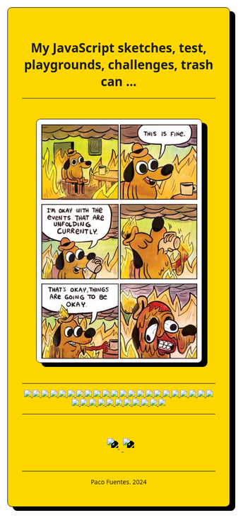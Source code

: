<div>
<div 
    style=
        "
            font-family: system-ui;
            background-color: #FFD700;
            border: black solid 0.1rem;
            padding: 2rem;
            border-radius:0.7em;
            filter: drop-shadow(0.8rem 0.6rem 0rem black);
        "
>

<h1 align="center"> My JavaScript sketches, test, playgrounds, challenges, trash can ... </h1>

---

<div align="center" style="padding: 2rem" >
    <img 
        style=
            "
                border-radius:0.7em; 
                border: black solid 0.1rem;
                filter: drop-shadow(0.8rem 0.6rem 0rem black);
            " 
    src="./public/this-is-fine.png" 
    align= "center"
    />
</div>

---

<div align="center">
    <a href="https://developer.mozilla.org/es/docs/Web/JavaScript">
        <img src="https://img.shields.io/badge/JavaScript-FFD700?style=for-the-badge&logo=javascript&logoColor=black" />
    </a>
    <a href="https://developer.mozilla.org/es/docs/Web/JavaScript">
        <img src="https://img.shields.io/badge/JavaScript-FFD700?style=for-the-badge&logo=javascript&logoColor=black" />
    </a>
    <a href="https://developer.mozilla.org/es/docs/Web/JavaScript">
        <img src="https://img.shields.io/badge/JavaScript-FFD700?style=for-the-badge&logo=javascript&logoColor=black" />
    </a>
    <a href="https://developer.mozilla.org/es/docs/Web/JavaScript">
        <img src="https://img.shields.io/badge/JavaScript-FFD700?style=for-the-badge&logo=javascript&logoColor=black" />
    </a>
    <a href="https://developer.mozilla.org/es/docs/Web/JavaScript">
        <img src="https://img.shields.io/badge/JavaScript-FFD700?style=for-the-badge&logo=javascript&logoColor=black" />
    </a>
    <a href="https://developer.mozilla.org/es/docs/Web/JavaScript">
        <img src="https://img.shields.io/badge/JavaScript-FFD700?style=for-the-badge&logo=javascript&logoColor=black" />
    </a>
    <a href="https://developer.mozilla.org/es/docs/Web/JavaScript">
        <img src="https://img.shields.io/badge/JavaScript-FFD700?style=for-the-badge&logo=javascript&logoColor=black" />
    </a>
    <a href="https://developer.mozilla.org/es/docs/Web/JavaScript">
        <img src="https://img.shields.io/badge/JavaScript-FFD700?style=for-the-badge&logo=javascript&logoColor=black" />
    </a>
    <a href="https://developer.mozilla.org/es/docs/Web/JavaScript">
        <img src="https://img.shields.io/badge/JavaScript-FFD700?style=for-the-badge&logo=javascript&logoColor=black" />
    </a>
    <a href="https://developer.mozilla.org/es/docs/Web/JavaScript">
        <img src="https://img.shields.io/badge/JavaScript-FFD700?style=for-the-badge&logo=javascript&logoColor=black" />
    </a>
    <a href="https://developer.mozilla.org/es/docs/Web/JavaScript">
        <img src="https://img.shields.io/badge/JavaScript-FFD700?style=for-the-badge&logo=javascript&logoColor=black" />
    </a>
    <a href="https://developer.mozilla.org/es/docs/Web/JavaScript">
        <img src="https://img.shields.io/badge/JavaScript-FFD700?style=for-the-badge&logo=javascript&logoColor=black" />
    </a>
    <a href="https://developer.mozilla.org/es/docs/Web/JavaScript">
        <img src="https://img.shields.io/badge/JavaScript-FFD700?style=for-the-badge&logo=javascript&logoColor=black" />
    </a>
    <a href="https://developer.mozilla.org/es/docs/Web/JavaScript">
        <img src="https://img.shields.io/badge/JavaScript-FFD700?style=for-the-badge&logo=javascript&logoColor=black" />
    </a>
    <a href="https://developer.mozilla.org/es/docs/Web/JavaScript">
        <img src="https://img.shields.io/badge/JavaScript-FFD700?style=for-the-badge&logo=javascript&logoColor=black" />
    </a>
    <a href="https://developer.mozilla.org/es/docs/Web/JavaScript">
        <img src="https://img.shields.io/badge/JavaScript-FFD700?style=for-the-badge&logo=javascript&logoColor=black" />
    </a>
    <a href="https://developer.mozilla.org/es/docs/Web/JavaScript">
        <img src="https://img.shields.io/badge/JavaScript-FFD700?style=for-the-badge&logo=javascript&logoColor=black" />
    </a>
    <a href="https://developer.mozilla.org/es/docs/Web/JavaScript">
        <img src="https://img.shields.io/badge/JavaScript-FFD700?style=for-the-badge&logo=javascript&logoColor=black" />
    </a>
    <a href="https://developer.mozilla.org/es/docs/Web/JavaScript">
        <img src="https://img.shields.io/badge/JavaScript-FFD700?style=for-the-badge&logo=javascript&logoColor=black" />
    </a>
    <a href="https://developer.mozilla.org/es/docs/Web/JavaScript">
        <img src="https://img.shields.io/badge/JavaScript-FFD700?style=for-the-badge&logo=javascript&logoColor=black" />
    </a>
    <a href="https://developer.mozilla.org/es/docs/Web/JavaScript">
        <img src="https://img.shields.io/badge/JavaScript-FFD700?style=for-the-badge&logo=javascript&logoColor=black" />
    </a>
    <a href="https://developer.mozilla.org/es/docs/Web/JavaScript">
        <img src="https://img.shields.io/badge/JavaScript-FFD700?style=for-the-badge&logo=javascript&logoColor=black" />
    </a>
    <a href="https://developer.mozilla.org/es/docs/Web/JavaScript">
        <img src="https://img.shields.io/badge/JavaScript-FFD700?style=for-the-badge&logo=javascript&logoColor=black" />
    </a>
    <a href="https://developer.mozilla.org/es/docs/Web/JavaScript">
        <img src="https://img.shields.io/badge/JavaScript-FFD700?style=for-the-badge&logo=javascript&logoColor=black" />
    </a>
    <a href="https://developer.mozilla.org/es/docs/Web/JavaScript">
        <img src="https://img.shields.io/badge/JavaScript-FFD700?style=for-the-badge&logo=javascript&logoColor=black" />
    </a>
    <a href="https://developer.mozilla.org/es/docs/Web/JavaScript">
        <img src="https://img.shields.io/badge/JavaScript-FFD700?style=for-the-badge&logo=javascript&logoColor=black" />
    </a>
    <a href="https://developer.mozilla.org/es/docs/Web/JavaScript">
        <img src="https://img.shields.io/badge/JavaScript-FFD700?style=for-the-badge&logo=javascript&logoColor=black" />
    </a>
    <a href="https://developer.mozilla.org/es/docs/Web/JavaScript">
        <img src="https://img.shields.io/badge/JavaScript-FFD700?style=for-the-badge&logo=javascript&logoColor=black" />
    </a>
    <a href="https://developer.mozilla.org/es/docs/Web/JavaScript">
        <img src="https://img.shields.io/badge/JavaScript-FFD700?style=for-the-badge&logo=javascript&logoColor=black" />
    </a>
    <a href="https://developer.mozilla.org/es/docs/Web/JavaScript">
        <img src="https://img.shields.io/badge/JavaScript-FFD700?style=for-the-badge&logo=javascript&logoColor=black" />
    </a>
    <a href="https://developer.mozilla.org/es/docs/Web/JavaScript">
        <img src="https://img.shields.io/badge/JavaScript-FFD700?style=for-the-badge&logo=javascript&logoColor=black" />
    </a>
    <a href="https://developer.mozilla.org/es/docs/Web/JavaScript">
        <img src="https://img.shields.io/badge/JavaScript-FFD700?style=for-the-badge&logo=javascript&logoColor=black" />
    </a>
    <a href="https://developer.mozilla.org/es/docs/Web/JavaScript">
        <img src="https://img.shields.io/badge/JavaScript-FFD700?style=for-the-badge&logo=javascript&logoColor=black" />
    </a>
</div>

---

<div align="center" style="padding: 2rem; filter: drop-shadow(0.6rem 0.4rem 0rem black);" >
    <a href = "mailto:pacofuentes.work@gmail.com">
        <img 
            style="padding: 0.5rem"
            src="https://img.shields.io/badge/Gmail-C6362C?style=for-the-badge&logo=gmail&logoColor=white" 
            target="_blank"
        >
    </a>
    <a href="https://www.linkedin.com/in/paco-fuentes-805a40290/" target="_blank">
        <img 
            style="padding: 0.5rem"
            src="https://img.shields.io/badge/-LinkedIn-%230077B5?style=for-the-badge&logo=linkedin&logoColor=white" 
            target="_blank"
        >
    </a> 
</div>

---

<p align="center">Paco Fuentes. 2024</p>

</div>
</div>
